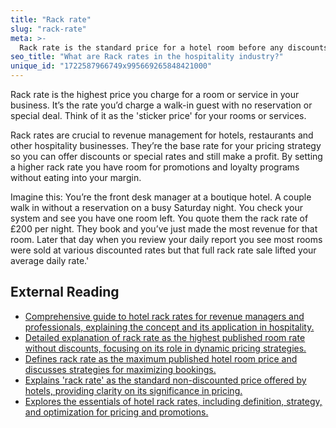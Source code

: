 ```yaml
---
title: "Rack rate"
slug: "rack-rate"
meta: >-
  Rack rate is the standard price for a hotel room before any discounts. It's the highest published rate and often used as a reference for pricing strategies.
seo_title: "What are Rack rates in the hospitality industry?"
unique_id: "1722587966749x995669265848421000"
---
```


Rack rate is the highest price you charge for a room or service in your business. It’s the rate you’d charge a walk-in guest with no reservation or special deal. Think of it as the 'sticker price' for your rooms or services.

Rack rates are crucial to revenue management for hotels, restaurants and other hospitality businesses. They’re the base rate for your pricing strategy so you can offer discounts or special rates and still make a profit. By setting a higher rack rate you have room for promotions and loyalty programs without eating into your margin.

Imagine this: You’re the front desk manager at a boutique hotel. A couple walk in without a reservation on a busy Saturday night. You check your system and see you have one room left. You quote them the rack rate of £200 per night. They book and you’ve just made the most revenue for that room. Later that day when you review your daily report you see most rooms were sold at various discounted rates but that full rack rate sale lifted your average daily rate.'

## External Reading

- [Comprehensive guide to hotel rack rates for revenue managers and professionals, explaining the concept and its application in hospitality.](https://www.cvent.com/en/blog/hospitality/hotel-rack-rates)
- [Detailed explanation of rack rate as the highest published room rate without discounts, focusing on its role in dynamic pricing strategies.](https://www.mylighthouse.com/resources/blog/rack-rate-definition-for-hoteliers)
- [Defines rack rate as the maximum published hotel room price and discusses strategies for maximizing bookings.](https://tripleseat.com/blog/hotel-rack-rate-definition-and-strategies-to-maximize-event-and-group-bookings/)
- [Explains 'rack rate' as the standard non-discounted price offered by hotels, providing clarity on its significance in pricing.](https://www.igms.com/rack-rate/)
- [Explores the essentials of hotel rack rates, including definition, strategy, and optimization for pricing and promotions.](https://amenitiz.com/en/blog/understanding-the-essentials-of-hotel-rack-rates-definition-strategy-and-optimization/)